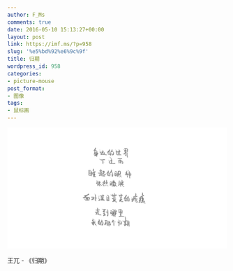 ```yaml
---
author: F_Ms
comments: true
date: 2016-05-10 15:13:27+00:00
layout: post
link: https://imf.ms/?p=958
slug: '%e5%bd%92%e6%9c%9f'
title: 归期
wordpress_id: 958
categories:
- picture-mouse
post_format:
- 图像
tags:
- 鼠标画
---
```


![身边的世界下过雨，睡起的眼神依然朦胧，面对满目荒芜的疮痍，走到哪里，我的那个归期_20160510](/img/post/wp/2016/05/身边的世界下过雨，睡起的眼神依然朦胧，面对满目荒芜的疮痍，走到哪里，我的那个归期_20160510.png)


王兀 - 《归期》
